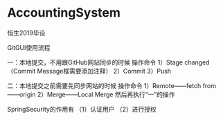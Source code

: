 # AccountingSystem
恒生2019毕设

GitGUI使用流程

一：本地提交，不用跟GitHub网站同步的时候
操作命令
1）Stage changed（Commit Message框需要添加注释）
2）Commit
3）Push

二：本地提交之前需要先同步网站的时候
操作命令
1）Remote——fetch from——origin
2）Merge——Local Merge
然后再执行“一”的操作

SpringSecurity的作用有
（1）认证用户
（2）进行授权
